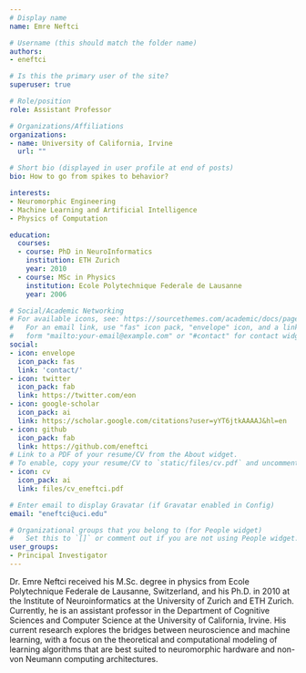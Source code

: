 ```yaml
---
# Display name
name: Emre Neftci

# Username (this should match the folder name)
authors:
- eneftci

# Is this the primary user of the site?
superuser: true

# Role/position
role: Assistant Professor

# Organizations/Affiliations
organizations:
- name: University of California, Irvine
  url: ""

# Short bio (displayed in user profile at end of posts)
bio: How to go from spikes to behavior?

interests:
- Neuromorphic Engineering
- Machine Learning and Artificial Intelligence
- Physics of Computation

education:
  courses:
  - course: PhD in NeuroInformatics
    institution: ETH Zurich
    year: 2010
  - course: MSc in Physics
    institution: Ecole Polytechnique Federale de Lausanne
    year: 2006

# Social/Academic Networking
# For available icons, see: https://sourcethemes.com/academic/docs/page-builder/#icons
#   For an email link, use "fas" icon pack, "envelope" icon, and a link in the
#   form "mailto:your-email@example.com" or "#contact" for contact widget.
social:
- icon: envelope
  icon_pack: fas
  link: 'contact/'  
- icon: twitter
  icon_pack: fab
  link: https://twitter.com/eon
- icon: google-scholar
  icon_pack: ai
  link: https://scholar.google.com/citations?user=yYT6jtkAAAAJ&hl=en
- icon: github
  icon_pack: fab
  link: https://github.com/eneftci
# Link to a PDF of your resume/CV from the About widget.
# To enable, copy your resume/CV to `static/files/cv.pdf` and uncomment the lines below.
- icon: cv
  icon_pack: ai
  link: files/cv_eneftci.pdf

# Enter email to display Gravatar (if Gravatar enabled in Config)
email: "eneftci@uci.edu"

# Organizational groups that you belong to (for People widget)
#   Set this to `[]` or comment out if you are not using People widget.
user_groups:
- Principal Investigator
---
```


Dr. Emre Neftci received his M.Sc. degree in physics from Ecole Polytechnique Federale de Lausanne, Switzerland, and his Ph.D. in 2010 at the Institute of Neuroinformatics at the University of Zurich and ETH Zurich.  Currently, he is an assistant professor
in the Department of Cognitive Sciences and Computer Science at the University of California, Irvine. His current research explores the bridges between neuroscience and machine learning, with a focus on the theoretical and computational modeling of learning algorithms that are best suited to neuromorphic hardware and non-von Neumann computing architectures.
